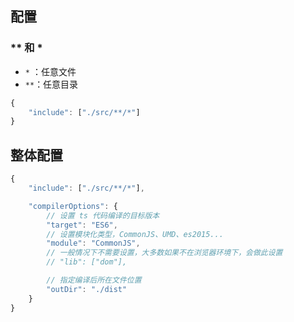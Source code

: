 ## 配置

### ** 和 * 

- `*` ：任意文件
- `**`：任意目录

```js
{
    "include": ["./src/**/*"]
}
```

## 整体配置

```js
{
    "include": ["./src/**/*"],

    "compilerOptions": {
        // 设置 ts 代码编译的目标版本
        "target": "ES6",
        // 设置模块化类型，CommonJS、UMD、es2015...
        "module": "CommonJS",
        // 一般情况下不需要设置，大多数如果不在浏览器环境下，会做此设置
        // "lib": ["dom"],

        // 指定编译后所在文件位置
        "outDir": "./dist"
    }
}
```